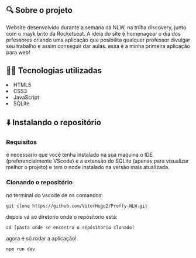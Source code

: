 ## 🔍 Sobre o projeto 

<p>  Website desenvolvido durante a semana da NLW, na trilha discovery, junto com o mayk brito da Rocketseat. A ideia do site é homenagear o dia dos prfessores criando uma aplicação que posibilita qualquer professor divulgar seu trabalho e assim conseguir dar aulas. essa é a minha primeira aplicação para web! </p>
  
## :man_technologist: Tecnologias utilizadas 
 
 <li> HTML5 </li>
 <li> CSS3 </li>
 <li> JavaScript </li>
 <li> SQLite </li>
 
 ## :arrow_down: Instalando o repositório 
 
 ### Requisitos
 
 <p> é necessario que você tenha instalado na sua maquina o IDE (preferencialmente VScode) e a extensão do SQLite (apenas para visualizar melhor o projeto) e tem o node instalado na versão mais atualizada. </p>
  
 ### Clonando o repositório 
  
  no terminal do vscode de os comandos:
  
  ``` git clone https://github.com/VitorHugo2/Proffy-NLW.git ```
  
  depois vá ao diretorio onde o repósitorio está:
  
  ``` cd [pasta onde se encontra o repósitorio clonado] ```
  
  agora é só rodar a aplicação!
  
  ``` npm run dev ```
